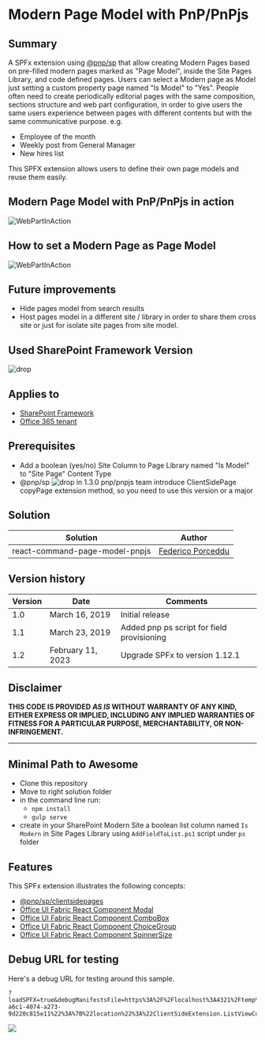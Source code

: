 # Modern Page Model with PnP/PnPjs

## Summary

A SPFx extension using [@pnp/sp](https://pnp.github.io/pnpjs/sp/docs/client-side-pages/) that allow creating Modern Pages based on pre-filled modern pages marked as "Page Model", inside the Site Pages Library, and code defined pages.
Users can select a Modern page as Model just setting a custom property page named "Is Model"  to "Yes".
People often need to create periodically editorial pages with the same composition, sections structure and web part configuration, in order to give users the same users experience between pages with different contents but with the same communicative purpose.
e.g.
* Employee of the month
* Weekly post from General Manager
* New hires list

This SPFX extension allows users to define their own page models and reuse them easily.

## Modern Page Model with PnP/PnPjs in action

![WebPartInAction](./assets/use-Modern-Page-Template-extension.gif)

## How to set a Modern Page as Page Model

![WebPartInAction](./assets/how-to-make-a-page-template-pnp.gif)

## Future improvements

* Hide pages model from search results
* Host pages model in a different site / library in order to share them cross site or just for isolate site pages from site model.

## Used SharePoint Framework Version

![drop](https://camo.githubusercontent.com/76987ab657772dcca5321aba68f3ee6b993fd651/68747470733a2f2f696d672e736869656c64732e696f2f62616467652f535046782d312e372e312d677265656e2e737667)

## Applies to

* [SharePoint Framework](https://dev.office.com/sharepoint)
* [Office 365 tenant](https://dev.office.com/sharepoint/docs/spfx/set-up-your-development-environment)

## Prerequisites

* Add a boolean (yes/no) Site Column to Page Library named "Is Model" to "Site Page" Content Type
* @pnp/sp ![drop](https://d25lcipzij17d.cloudfront.net/badge.svg?id=js&type=6&v=1.3.0&x2=0)
in 1.3.0 pnp/pnpjs team introduce ClientSidePage copyPage extension method, so you need to use this version or a major

## Solution

Solution|Author
--------|---------
react-command-page-model-pnpjs | [Federico Porceddu](https://www.federicoporceddu.com)

## Version history

Version|Date|Comments
-------|----|--------
1.0|March 16, 2019|Initial release
1.1|March 23, 2019|Added pnp ps script for field provisioning
1.2|February 11, 2023| Upgrade SPFx to version 1.12.1

## Disclaimer

**THIS CODE IS PROVIDED *AS IS* WITHOUT WARRANTY OF ANY KIND, EITHER EXPRESS OR IMPLIED, INCLUDING ANY IMPLIED WARRANTIES OF FITNESS FOR A PARTICULAR PURPOSE, MERCHANTABILITY, OR NON-INFRINGEMENT.**

---

## Minimal Path to Awesome

- Clone this repository
- Move to right solution folder 
- in the command line run:
  - `npm install`
  - `gulp serve`
- create in your SharePoint Modern Site a boolean list column named `Is Modern` in Site Pages Library
  using `AddFieldToList.ps1` script under `ps` folder


## Features

This SPFx extension illustrates the following concepts:

- [@pnp/sp/clientsidepages](https://pnp.github.io/pnpjs/sp/docs/client-side-pages/) 
- [Office UI Fabric React Component Modal](https://developer.microsoft.com/en-us/fabric/#/components/modal)
- [Office UI Fabric React Component ComboBox](https://developer.microsoft.com/en-us/fabric/#/components/ComboBox)
- [Office UI Fabric React Component ChoiceGroup](https://developer.microsoft.com/en-us/fabric/#/components/choicegroup)
- [Office UI Fabric React Component SpinnerSize](https://developer.microsoft.com/en-us/fabric/#/components/Spinner)

## Debug URL for testing

Here's a debug URL for testing around this sample.

```
?loadSPFX=true&debugManifestsFile=https%3A%2F%2Flocalhost%3A4321%2Ftemp%2Fmanifests.js&loadSPFX=true&customActions=%7B%22ada4bf2b-a6c1-4074-a273-9d220c815e11%22%3A%7B%22location%22%3A%22ClientSideExtension.ListViewCommandSet.CommandBar%22%7D%7D
```

<img src="https://pnptelemetry.azurewebsites.net/sp-dev-fx-extensions/samples/react-command-page-model-pnpjs" />
